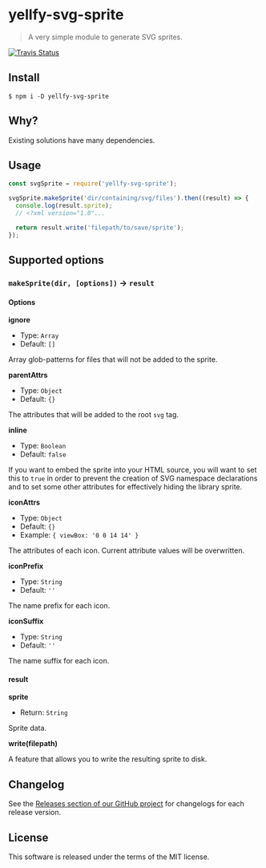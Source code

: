 # yellfy-svg-sprite

> A very simple module to generate SVG sprites.

[![Travis Status](https://travis-ci.org/mrmlnc/yellfy-svg-sprite.svg?branch=master)](https://travis-ci.org/mrmlnc/yellfy-svg-sprite)

## Install

```shell
$ npm i -D yellfy-svg-sprite
```

## Why?

Existing solutions have many dependencies.

## Usage

```js
const svgSprite = require('yellfy-svg-sprite');

svgSprite.makeSprite('dir/containing/svg/files').then((result) => {
  console.log(result.sprite);
  // <?xml version="1.0"...

  return result.write('filepath/to/save/sprite');
});
```

## Supported options

### `makeSprite(dir, [options])` → `result`

#### Options

**ignore**

  * Type: `Array`
  * Default: `[]`

Array glob-patterns for files that will not be added to the sprite.

**parentAttrs**

  * Type: `Object`
  * Default: `{}`

The attributes that will be added to the root `svg` tag.

**inline**

  * Type: `Boolean`
  * Default: `false`

If you want to embed the sprite into your HTML source, you will want to set this
to `true` in order to prevent the creation of SVG namespace declarations and to
set some other attributes for effectively hiding the library sprite.

**iconAttrs**

  * Type: `Object`
  * Default: `{}`
  * Example: `{ viewBox: '0 0 14 14' }`

The attributes of each icon. Current attribute values will be overwritten.

**iconPrefix**

  * Type: `String`
  * Default: `''`

The name prefix for each icon.

**iconSuffix**

  * Type: `String`
  * Default: `''`

The name suffix for each icon.

#### result

**sprite**

  * Return: `String`

Sprite data.

**write(filepath)**

A feature that allows you to write the resulting sprite to disk.

## Changelog

See the [Releases section of our GitHub project](https://github.com/mrmlnc/yellfy-svg-sprite/releases) for changelogs for each release version.

## License

This software is released under the terms of the MIT license.
